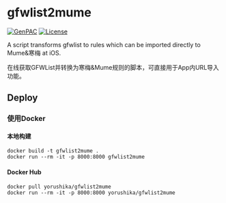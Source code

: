 # gfwlist2mume

[![GenPAC](https://img.shields.io/badge/workwith-genpac-brightgreen.svg)](https://github.com/JinnLynn/GenPAC) [![License](https://img.shields.io/badge/license-GPL--3.0-brightgreen.svg)](https://github.com/yorushika/gfwlist2mume/blob/master/LICENSE)

A script transforms gfwlist to rules which can be imported directly to Mume&amp;寒梅 at iOS.

在线获取GFWList并转换为寒梅&Mume规则的脚本，可直接用于App内URL导入功能。

## Deploy

### 使用Docker

#### 本地构建

```docker
docker build -t gfwlist2mume .
docker run --rm -it -p 8000:8000 gfwlist2mume
```

#### Docker Hub

```docker
docker pull yorushika/gfwlist2mume
docker run --rm -it -p 8000:8000 yorushika/gfwlist2mume
```
